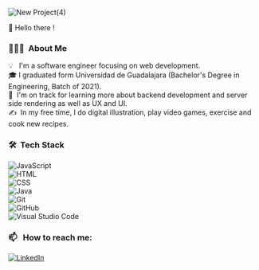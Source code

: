 ![New Project(4)](https://user-images.githubusercontent.com/8826211/158103081-51311d68-17c3-458c-8572-8ce11db94441.png)

👀 Hello there !


### 👨🏻‍💻 &nbsp;About Me

💡 &nbsp; I'm a software engineer focusing on web development.<br/>
🎓&nbsp;I graduated form Universidad de Guadalajara (Bachelor's Degree in Engineering, Batch of 2021).<br/>
🌱 &nbsp;I'm on track for learning more about backend development and server side rendering as well as UX and UI.<br/>
✍️ &nbsp;In my free time, I do digital illustration, play video games, exercise and cook new recipes.<br/>

### 🛠 &nbsp;Tech Stack

![JavaScript](https://img.shields.io/badge/-JavaScript-05122A?style=flat&logo=javascript)<br/>
![HTML](https://img.shields.io/badge/-HTML-05122A?style=flat&logo=HTML5)<br/>
![CSS](https://img.shields.io/badge/-CSS-05122A?style=flat&logo=CSS3&logoColor=1572B6)<br/>
![Java](https://img.shields.io/badge/-Java-05122A?style=flat&logo=Java&logoColor=FFA518)<br/>
![Git](https://img.shields.io/badge/-Git-05122A?style=flat&logo=git)<br/>
![GitHub](https://img.shields.io/badge/-GitHub-05122A?style=flat&logo=github)<br/>
![Visual Studio Code](https://img.shields.io/badge/-Visual%20Studio%20Code-05122A?style=flat&logo=visual-studio-code&logoColor=007ACC)<br/>

### 📫 &nbsp; How to reach me:

<a href="https://www.linkedin.com/in/jairo-r-h/"><img alt="LinkedIn" src="https://img.shields.io/badge/linkedin%20-%230077B5.svg?&style=flat&logo=linkedin&logoColor=white"/></a>
